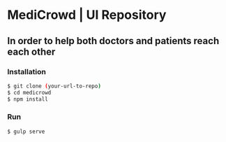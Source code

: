 # MediCrowd | UI Repository
## In order to help both doctors and patients reach each other

### Installation
```sh
$ git clone (your-url-to-repo)
$ cd medicrowd
$ npm install
```

### Run
```sh
$ gulp serve
```